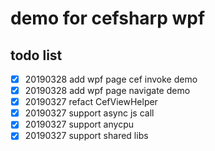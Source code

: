 # demo for cefsharp wpf

## todo list

 - [x] 20190328 add wpf page cef invoke demo
 - [x] 20190328 add wpf page navigate demo
 - [x] 20190327 refact CefViewHelper
 - [x] 20190327 support async js call
 - [x] 20190327 support anycpu
 - [x] 20190327 support shared libs
